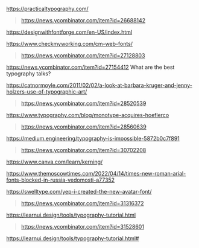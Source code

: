 https://practicaltypography.com/
> https://news.ycombinator.com/item?id=26688142

https://designwithfontforge.com/en-US/index.html

https://www.checkmyworking.com/cm-web-fonts/
> https://news.ycombinator.com/item?id=27128803

https://news.ycombinator.com/item?id=27154412 What are the best typography talks?

https://catnormoyle.com/2011/02/02/a-look-at-barbara-kruger-and-jenny-holzers-use-of-typographic-art/
> https://news.ycombinator.com/item?id=28520539

https://www.typography.com/blog/monotype-acquires-hoeflerco
> https://news.ycombinator.com/item?id=28560639

https://medium.engineering/typography-is-impossible-5872b0c7f891
> https://news.ycombinator.com/item?id=30702208

https://www.canva.com/learn/kerning/

https://www.themoscowtimes.com/2022/04/14/times-new-roman-arial-fonts-blocked-in-russia-vedomosti-a77352

https://swelltype.com/yep-i-created-the-new-avatar-font/
> https://news.ycombinator.com/item?id=31316372

https://learnui.design/tools/typography-tutorial.html
> https://news.ycombinator.com/item?id=31528601

https://learnui.design/tools/typography-tutorial.html#